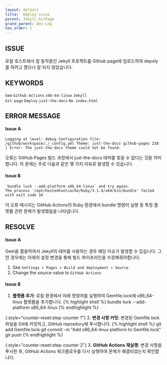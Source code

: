 ```yaml
---
layout: default
title:  Deploy-issue
parent: Jekyll-GitPage
grand_parent: Dev-Log
nav_order: 1
---
```


## **ISSUE**
로컬 호스트에서 잘 동작중인 Jekyll 프로젝트를 Github page에 업로드하여 depoly를 하려고 헀으나 잘 되지 않았습니다.

## **KEYWORDS**
`Gem` `Github Actions` `x86-64-linux` `Jekyll` <br>
`Git-page` `Deploy` `just-the-docs` `No index.html`

## **ERROR MESSAGE**

#### **Issue A**
```
Logging at level: debug Configuration file: /github/workspace/./_config.yml Theme: just-the-docs github-pages 228 | Error: The just-the-docs theme could not be found. 
```
오류는 GitHub Pages 빌드 과정에서 just-the-docs 테마를 찾을 수 없다는 것을 의미합니다. 이 문제는 주로 다음과 같은 몇 가지 이유로 발생할 수 있습니다.

#### **Issue B**
```
`bundle lock --add-platform x86_64-linux` and try again. 
The process '/opt/hostedtoolcache/Ruby/3.1.4/x64/bin/bundle' failed with exit code 16
```
이 오류 메시지는 GitHub Actions의 Ruby 환경에서 bundle 명령어 실행 중 특정 플랫폼 관련 문제가 발생했음을 나타냅니다.

## **RESOLVE**

#### **Issue A**
Gem을 활용하여서 Jekyll의 테마를 사용하는 경우 해당 이슈가 발생할 수 있습니다. 그런 경우에는 아래의 설정 변경을 통해 
빌드 파이프라인을 수정해줘야합니다.
1. See `Settings > Pages > Build and deployment > Source`
2. Change the source value to `GitHub Actions`


#### **Issue B**
1. **플랫폼 추가**: 로컬 환경에서 아래 명령어를 실행하여 Gemfile.lock에 x86_64-linux 플랫폼을 추가합니다.
    {% highlight shell %}
bundle lock --add-platform x86_64-linux
{% endhighlight %}

{:style="counter-reset:step-counter 1"}
2. **변경 사항 커밋**: 변경된 Gemfile.lock 파일을 Git에 커밋하고, GitHub repository에 푸시합니다.
    {% highlight shell %}
git add Gemfile.lock
git commit -m "Add x86_64-linux platform to Gemfile.lock"
git push
{% endhighlight %}

{:style="counter-reset:step-counter 2"}
3. **GitHub Actions 재실행**: 변경 사항을 푸시한 후, GitHub Actions 워크플로우를 다시 실행하여 문제가 해결되었는지 확인합니다.
